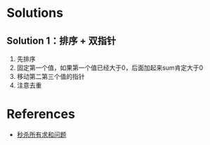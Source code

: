 # Solutions

## Solution 1：排序 + 双指针
1. 先排序
2. 固定第一个值，如果第一个值已经大于0，后面加起来sum肯定大于0
3. 移动第二第三个值的指针
4. 注意去重

# References
- [秒杀所有求和问题](https://leetcode-cn.com/problems/3sum/solution/yi-miao-jiu-neng-kan-dong-de-dong-tu-jie-unfp/)